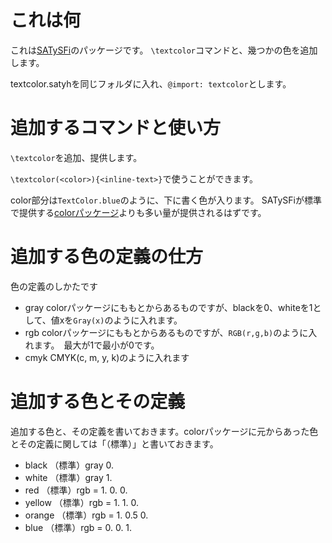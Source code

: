 # これは何
これは[SATySFi](https://github.com/gfngfn/satysfi)のパッケージです。
`\textcolor`コマンドと、幾つかの色を追加します。

textcolor.satyhを同じフォルダに入れ、`@import: textcolor`とします。

# 追加するコマンドと使い方
`\textcolor`を追加、提供します。

`\textcolor(<color>){<inline-text>}`で使うことができます。

color部分は`TextColor.blue`のように、下に書く色が入ります。
SATySFiが標準で提供する[colorパッケージ](https://github.com/gfngfn/SATySFi/blob/master/lib-satysfi/dist/packages/color.satyh)よりも多い量が提供されるはずです。

# 追加する色の定義の仕方
色の定義のしかたです

- gray colorパッケージにももとからあるものですが、blackを0、whiteを1として、値xを`Gray(x)`のように入れます。
- rgb colorパッケージにももとからあるものですが、`RGB(r,g,b)`のように入れます。　最大が1で最小が0です。
- cmyk CMYK(c, m, y, k)のように入れます

# 追加する色とその定義
追加する色と、その定義を書いておきます。colorパッケージに元からあった色とその定義に関しては「（標準）」と書いておきます。

- black （標準）gray 0.
- white （標準）gray 1.
- red （標準）rgb = 1. 0. 0.
- yellow （標準）rgb = 1. 1. 0.
- orange （標準）rgb = 1. 0.5 0.
- blue （標準）rgb = 0. 0. 1.
